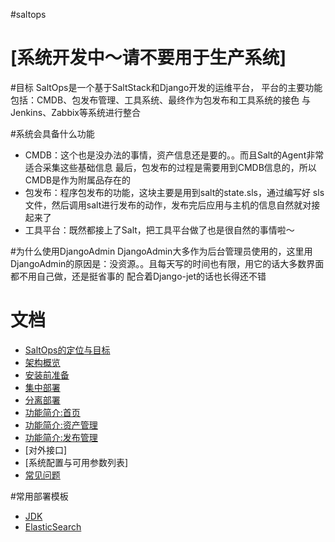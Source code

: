 #saltops

# [系统开发中～请不要用于生产系统] 


#目标
SaltOps是一个基于SaltStack和Django开发的运维平台，
平台的主要功能包括：CMDB、包发布管理、工具系统、最终作为包发布和工具系统的接色
与Jenkins、Zabbix等系统进行整合

#系统会具备什么功能

* CMDB：这个也是没办法的事情，资产信息还是要的。。而且Salt的Agent非常适合采集这些基础信息
最后，包发布的过程是需要用到CMDB信息的，所以CMDB是作为附属品存在的
* 包发布：程序包发布的功能，这块主要是用到salt的state.sls，通过编写好
sls文件，然后调用salt进行发布的动作，发布完后应用与主机的信息自然就对接起来了
* 工具平台：既然都接上了Salt，把工具平台做了也是很自然的事情啦～

#为什么使用DjangoAdmin
DjangoAdmin大多作为后台管理员使用的，这里用DjangoAdmin的原因是：没资源。。且每天写的时间也有限，用它的话大多数界面都不用自己做，还是挺省事的
配合着Django-jet的话也长得还不错

# 文档

- [SaltOps的定位与目标](https://git.oschina.net/wuwenhao/saltops/blob/master/doc/wiki/SaltOps的定位与目标.md)
- [架构概览](https://git.oschina.net/wuwenhao/saltops/wikis/%E6%9E%B6%E6%9E%84%E6%A6%82%E8%A7%88)
- [安装前准备](https://git.oschina.net/wuwenhao/saltops/wikis/%E5%AE%89%E8%A3%85%E5%89%8D%E5%87%86%E5%A4%87)
- [集中部署](https://git.oschina.net/wuwenhao/saltops/wikis/%E9%9B%86%E4%B8%AD%E9%83%A8%E7%BD%B2)
- [分离部署](https://git.oschina.net/wuwenhao/saltops/wikis/%E5%88%86%E7%A6%BB%E9%83%A8%E7%BD%B2)
- [功能简介:首页](https://git.oschina.net/wuwenhao/saltops/wikis/%E5%8A%9F%E8%83%BD%E7%AE%80%E4%BB%8B:%E9%A6%96%E9%A1%B5)
- [功能简介:资产管理](https://git.oschina.net/wuwenhao/saltops/wikis/%E8%B5%84%E4%BA%A7%E7%AE%A1%E7%90%86)
- [功能简介:发布管理](https://git.oschina.net/wuwenhao/saltops/wikis/%E5%8F%91%E5%B8%83%E7%AE%A1%E7%90%86)
- [对外接口]
- [系统配置与可用参数列表]
- [常见问题](https://git.oschina.net/wuwenhao/saltops/wikis/%E5%B8%B8%E8%A7%81%E9%97%AE%E9%A2%98)

#常用部署模板

- [JDK](https://git.oschina.net/wuwenhao/saltops/blob/master/doc/sls/jdk8.sls)
- [ElasticSearch](https://git.oschina.net/wuwenhao/saltops/blob/master/doc/sls/elasticsearch-master.sls)